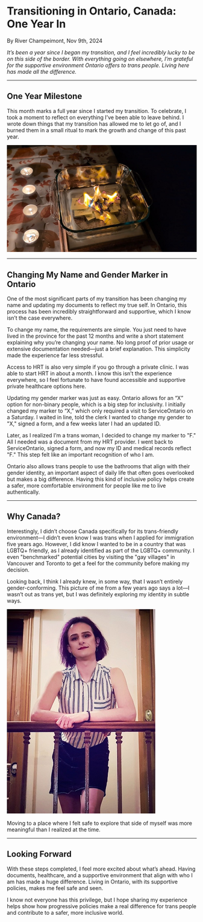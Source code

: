 # Transitioning in Ontario, Canada: One Year In

By River Champeimont, Nov 9th, 2024

_It’s been a year since I began my transition, and I feel incredibly lucky to be on this side of the border. With everything going on elsewhere, I’m grateful for the supportive environment Ontario offers to trans people. Living here has made all the difference._

---

## One Year Milestone

This month marks a full year since I started my transition. To celebrate, I took a moment to reflect on everything I’ve been able to leave behind. I wrote down things that my transition has allowed me to let go of, and I burned them in a small ritual to mark the growth and change of this past year.

![Pieces of paper burning in a glass dish, with small tealight candles surrounding it. Each paper contains something that River’s transition has helped her leave behind, symbolizing a personal release.](transitioning_in_ontario/burn.jpg)

---

## Changing My Name and Gender Marker in Ontario

One of the most significant parts of my transition has been changing my name and updating my documents to reflect my true self. In Ontario, this process has been incredibly straightforward and supportive, which I know isn’t the case everywhere.

To change my name, the requirements are simple. You just need to have lived in the province for the past 12 months and write a short statement explaining why you’re changing your name. No long proof of prior usage or extensive documentation needed—just a brief explanation. This simplicity made the experience far less stressful.

Access to HRT is also very simple if you go through a private clinic. I was able to start HRT in about a month. I know this isn’t the experience everywhere, so I feel fortunate to have found accessible and supportive private healthcare options here.

Updating my gender marker was just as easy. Ontario allows for an “X” option for non-binary people, which is a big step for inclusivity. I initially changed my marker to “X,” which only required a visit to ServiceOntario on a Saturday. I waited in line, told the clerk I wanted to change my gender to "X," signed a form, and a few weeks later I had an updated ID.

Later, as I realized I’m a trans woman, I decided to change my marker to "F." All I needed was a document from my HRT provider. I went back to ServiceOntario, signed a form, and now my ID and medical records reflect "F." This step felt like an important recognition of who I am.

Ontario also allows trans people to use the bathrooms that align with their gender identity, an important aspect of daily life that often goes overlooked but makes a big difference. Having this kind of inclusive policy helps create a safer, more comfortable environment for people like me to live authentically.

---

## Why Canada?

Interestingly, I didn’t choose Canada specifically for its trans-friendly environment—I didn’t even know I was trans when I applied for immigration five years ago. However, I did know I wanted to be in a country that was LGBTQ+ friendly, as I already identified as part of the LGBTQ+ community. I even "benchmarked" potential cities by visiting the "gay villages" in Vancouver and Toronto to get a feel for the community before making my decision. 

Looking back, I think I already knew, in some way, that I wasn’t entirely gender-conforming. This picture of me from a few years ago says a lot—I wasn’t out as trans yet, but I was definitely exploring my identity in subtle ways. 

![River standing at a railing, wearing a sleeveless striped top and a short skirt, with shoulder-length purple hair and makeup. The style and presentation reflect a gender-nonconforming appearance, capturing an early phase of exploring her identity.](transitioning_in_ontario/trans_before.jpg)

Moving to a place where I felt safe to explore that side of myself was more meaningful than I realized at the time.

---

## Looking Forward

With these steps completed, I feel more excited about what’s ahead. Having documents, healthcare, and a supportive environment that align with who I am has made a huge difference. Living in Ontario, with its supportive policies, makes me feel safe and seen.

I know not everyone has this privilege, but I hope sharing my experience helps show how progressive policies make a real difference for trans people and contribute to a safer, more inclusive world.
